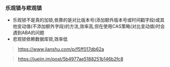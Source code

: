 ### 乐观锁与悲观锁

* 乐观锁不是真的加锁,依靠的是对比版本号(添加额外版本号或时间戳字段)或其他变动值(不添加额外字段)的方法,效率高,但在使用CAS策略(对比变动值)时会遇到ABA的问题
* 悲观锁依赖数据库锁,效率低

> https://www.jianshu.com/p/f5ff017db62a

> https://juejin.im/post/5b4977ae5188251b146b2fc8


